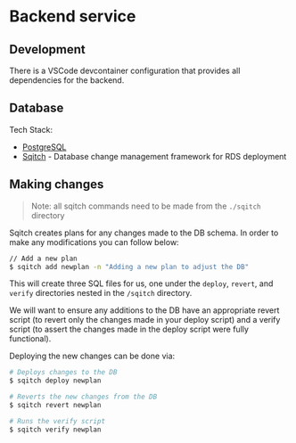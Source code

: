 # Backend service

## Development

There is a VSCode devcontainer configuration that provides all dependencies for the backend.

## Database

Tech Stack:

- [PostgreSQL](https://www.postgresql.org/)
- [Sqitch](https://sqitch.org/) - Database change management framework for RDS deployment

## Making changes

>Note: all sqitch commands need to be made from the `./sqitch` directory

Sqitch creates plans for any changes made to the DB schema. In order to make any modifications you can follow below:

```bash
// Add a new plan
$ sqitch add newplan -n "Adding a new plan to adjust the DB"
```

This will create three SQL files for us, one under the `deploy`, `revert`, and `verify` directories nested in the `/sqitch` directory.

We will want to ensure any additions to the DB have an appropriate revert script (to revert only the changes made in your deploy script) and a verify script (to assert the changes made in the deploy script were fully functional).

Deploying the new changes can be done via:

```bash
# Deploys changes to the DB
$ sqitch deploy newplan

# Reverts the new changes from the DB
$ sqitch revert newplan

# Runs the verify script
$ sqitch verify newplan
```

